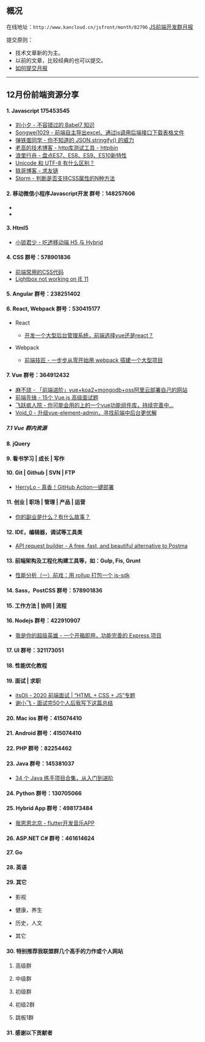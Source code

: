 ## 概况

在线地址：`http://www.kancloud.cn/jsfront/month/82796` [JS前端开发群月报](http://www.kancloud.cn/jsfront/month/82796)


提交原则：

- 技术文章新的为主。
- 以前的文章，比较经典的也可以提交。
- [如何提交月报](http://www.kancloud.cn/jsfront/month/227309)

---


## 12月份前端资源分享
#### 1. Javascript 175453545
- [刘小夕 - 不容错过的 Babel7 知识](https://juejin.im/post/5ddff3abe51d4502d56bd143)
- [Songwei1029 - 前端自主导出excel、通过js调用后端接口下载表格文件](https://juejin.im/post/5de47918f265da05b94909ff)
- [弹铁蛋同学 - 你不知道的 JSON.stringify() 的威力](https://juejin.im/post/5decf09de51d45584d238319)
- [老高的技术博客 - http库测试工具 - httpbin](https://blog.phpgao.com/how-to-httpbin.html)
- [浪里行舟 - 盘点ES7、ES8、ES9、ES10新特性](https://juejin.im/post/5dda2b5e6fb9a07a83691766)
- [Unicode 和 UTF-8 有什么区别？](https://www.zhihu.com/question/23374078)
- [轶哥博客 - 求友链](https://www.wyr.me)
- [Storm - 判断是否支持CSS属性的N种方法](https://zhuanlan.zhihu.com/p/29488264)

#### 2. 移动微信小程序Javascript开发 群号：148257606
- []()
- []()

#### 3. Html5
- [小锁君少 - 吃透移动端 H5 与 Hybrid](https://juejin.im/post/5dfadb91e51d45584006e486)

#### 4. CSS  群号：578901836
- [前端常用的CSS代码](https://juejin.im/post/5dee20936fb9a01638079d52)
- [Lightbox not working on IE 11](https://github.com/ashleydw/lightbox/issues/277)

#### 5. Angular 群号：238251402

#### 6. React, Webpack 群号：530415177
- React

  - [开发一个大型后台管理系统，前端选择vue还是react？](https://www.zhihu.com/question/347372270)

- Webpack

  - [前端技匠 - 一步步从零开始用 webpack 搭建一个大型项目](https://juejin.im/entry/5de06af0e51d4505f45f24b6)

#### 7. Vue 群号：364912432
- [麻不烧 - 「前端进阶」vue+koa2+mongodb+oss阿里云部署自己的网站](https://juejin.im/post/5ddf7da451882531866dcaa3)
- [前端先锋 - 15个 Vue.js 高级面试题](https://juejin.im/post/5de4d126f265da05c33fcb9d)
- [飞跃疯人院 - 你可能会用的上的一个vue功能组件库，持续完善中...](https://juejin.im/post/5df0f5edf265da33c54246c5)
- [Void_0 - 升级vue-element-admin，寻找前端中后台更优解](https://juejin.im/post/5df749aa6fb9a016391d485c)

##### 7.1 Vue 群内资源


#### 8. jQuery

#### 9. 看书学习 | 成长 | 写作

#### 10. Git | Github | SVN | FTP
- [HerryLo - 真香！GitHub Action一键部署](https://juejin.im/post/5df84244f265da33930985e7)

#### 11. 创业 | 职场 | 管理 | 产品 | 运营
- [你的副业是什么？有什么故事？](https://www.zhihu.com/question/338285136)


#### 12. IDE，编辑器，调试等工具类
- [API request builder - A free, fast, and beautiful alternative to Postma](https://github.com/liyasthomas/postwoman)

#### 13. 前端架构及工程化构建工具等，如：Gulp, Fis, Grunt
- [性能分析（一）前戏：用 rollup 打包一个 js-sdk](https://juejin.im/post/5de45d73e51d4505f45f24fd)

#### 14. Sass，PostCSS  群号：578901836

#### 15. 工作方法 | 协同 | 流程


#### 16. Nodejs 群号：422910907
- [我是你的超级英雄 - 一个开箱即用，功能完善的 Express 项目](https://juejin.im/post/5df80e7de51d45584b5859d8)

#### 17. UI 群号：321173051

#### 18. 性能优化教程



#### 19. 面试 | 求职
- [itsOli - 2020 前端面试 | “HTML + CSS + JS”专题](https://zhuanlan.zhihu.com/p/65798950)
- [谢小飞 - 面试完50个人后我写下这篇总结](https://juejin.im/post/5df1e312f265da33d039d06d)

#### 20. Mac ios 群号：415074410

#### 21. Android 群号：415074410

#### 22. PHP 群号：82254462

#### 23. Java 群号：145381037
- [34 个 Java 练手项目合集，从入门到进阶](https://zhuanlan.zhihu.com/p/72337612)

#### 24. Python 群号：130705066

#### 25. Hybrid App 群号：498173484 
- [我恩恩北京 - flutter开发音乐APP](https://juejin.im/post/5dfde341e51d452a6105b034)


#### 26. ASP.NET C# 群号：461614624

#### 27. Go

#### 28. 英语

#### 29. 其它

- 影视


- 健康，养生



- 历史，人文


- 其它




#### 30. 特别推荐我联盟群几个高手的力作或个人网站

1. 高级群



2. 中级群


3. 初级群

4. 初级2群


5. 跳板1群


#### 31. 感谢以下贡献者


